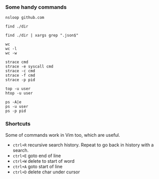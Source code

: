 ### Some handy commands

```
nsloop github.com

find ./dir

find ./dir | xargs grep ".json$"

wc
wc -l
wc -w

strace cmd
strace -e syscall cmd
strace -c cmd
strace -f cmd
strace -p pid

top -u user
htop -u user

ps -A|e
ps -u user
ps -p pid
```

### Shortcuts

Some of commands work in Vim too, which are useful.

- `ctrl+R` recursive search history. Repeat to go back in history with a search.
- `ctrl+E` goto end of line
- `ctrl+W` delete to start of word
- `ctrl+A` goto start of line
- `ctrl+D` delete char under cursor
